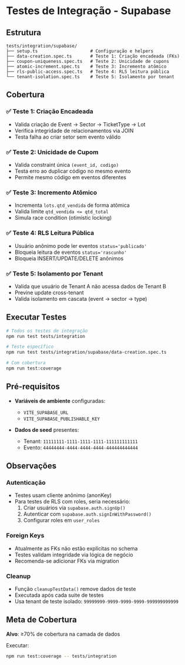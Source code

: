 # Testes de Integração - Supabase

## Estrutura

```
tests/integration/supabase/
├── setup.ts                    # Configuração e helpers
├── data-creation.spec.ts       # Teste 1: Criação encadeada (FKs)
├── coupon-uniqueness.spec.ts   # Teste 2: Unicidade de cupons
├── atomic-increment.spec.ts    # Teste 3: Incremento atômico
├── rls-public-access.spec.ts   # Teste 4: RLS leitura pública
└── tenant-isolation.spec.ts    # Teste 5: Isolamento por tenant
```

## Cobertura

### ✅ Teste 1: Criação Encadeada
- Valida criação de Event → Sector → TicketType → Lot
- Verifica integridade de relacionamentos via JOIN
- Testa falha ao criar setor sem evento válido

### ✅ Teste 2: Unicidade de Cupom
- Valida constraint única `(event_id, codigo)`
- Testa erro ao duplicar código no mesmo evento
- Permite mesmo código em eventos diferentes

### ✅ Teste 3: Incremento Atômico
- Incrementa `lots.qtd_vendida` de forma atômica
- Valida limite `qtd_vendida <= qtd_total`
- Simula race condition (otimistic locking)

### ✅ Teste 4: RLS Leitura Pública
- Usuário anônimo pode ler eventos `status='publicado'`
- Bloqueia leitura de eventos `status='rascunho'`
- Bloqueia INSERT/UPDATE/DELETE anônimos

### ✅ Teste 5: Isolamento por Tenant
- Valida que usuário de Tenant A não acessa dados de Tenant B
- Previne update cross-tenant
- Valida isolamento em cascata (event → sector → type)

## Executar Testes

```bash
# Todos os testes de integração
npm run test tests/integration

# Teste específico
npm run test tests/integration/supabase/data-creation.spec.ts

# Com cobertura
npm run test:coverage
```

## Pré-requisitos

- **Variáveis de ambiente** configuradas:
  - `VITE_SUPABASE_URL`
  - `VITE_SUPABASE_PUBLISHABLE_KEY`

- **Dados de seed** presentes:
  - Tenant: `11111111-1111-1111-1111-111111111111`
  - Evento: `44444444-4444-4444-4444-444444444444`

## Observações

### Autenticação
- Testes usam cliente anônimo (anonKey)
- Para testes de RLS com roles, seria necessário:
  1. Criar usuários via `supabase.auth.signUp()`
  2. Autenticar com `supabase.auth.signInWithPassword()`
  3. Configurar roles em `user_roles`

### Foreign Keys
- Atualmente as FKs não estão explícitas no schema
- Testes validam integridade via lógica de negócio
- Recomenda-se adicionar FKs via migration

### Cleanup
- Função `cleanupTestData()` remove dados de teste
- Executada após cada suite de testes
- Usa tenant de teste isolado: `99999999-9999-9999-9999-999999999999`

## Meta de Cobertura

**Alvo**: ≥70% de cobertura na camada de dados

Executar:
```bash
npm run test:coverage -- tests/integration
```
